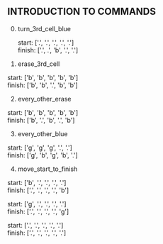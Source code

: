## INTRODUCTION TO COMMANDS

0. turn_3rd_cell_blue

    start:  ['.', '.', '.', '.', '.']   
    finish: ['.', .', 'b', '.', '.']  

1. erase_3rd_cell

  start:  ['b', 'b', 'b', 'b', 'b']  
  finish: ['b', 'b', '.', 'b', 'b']  

2. every_other_erase

  start:  ['b', 'b', 'b', 'b', 'b']  
  finish: ['b', '.', 'b', '.', 'b']  

3. every_other_blue

  start:  ['g', 'g', 'g', '.', '.']  
  finish: ['g', 'b', 'g', 'b', '.']  

4. move_start_to_finish

  start:  ['b', '.', '.', '.', '.']  
  finish: ['.', '.', '.', '.', 'b']  

  start:  ['g', '.', '.', '.', '.']  
  finish: ['.', '.', '.', '.', 'g']  

  start:  ['.', '.', '.', '.', '.']  
  finish: ['.', '.', '.', '.', '.']  
